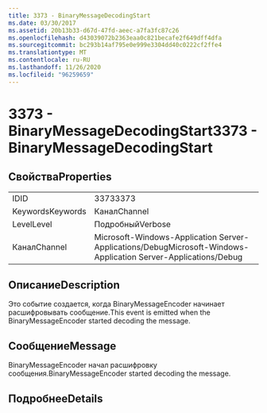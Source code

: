 ```yaml
---
title: 3373 - BinaryMessageDecodingStart
ms.date: 03/30/2017
ms.assetid: 20b13b33-d67d-47fd-aeec-a7fa3fc87c26
ms.openlocfilehash: d43039072b2363eaa0c821becafe2f649dff4dfa
ms.sourcegitcommit: bc293b14af795e0e999e3304dd40c0222cf2ffe4
ms.translationtype: MT
ms.contentlocale: ru-RU
ms.lasthandoff: 11/26/2020
ms.locfileid: "96259659"
---
```

# <a name="3373---binarymessagedecodingstart"></a><span data-ttu-id="8185c-102">3373 - BinaryMessageDecodingStart</span><span class="sxs-lookup"><span data-stu-id="8185c-102">3373 - BinaryMessageDecodingStart</span></span>

## <a name="properties"></a><span data-ttu-id="8185c-103">Свойства</span><span class="sxs-lookup"><span data-stu-id="8185c-103">Properties</span></span>  
  
|||  
|-|-|  
|<span data-ttu-id="8185c-104">ID</span><span class="sxs-lookup"><span data-stu-id="8185c-104">ID</span></span>|<span data-ttu-id="8185c-105">3373</span><span class="sxs-lookup"><span data-stu-id="8185c-105">3373</span></span>|  
|<span data-ttu-id="8185c-106">Keywords</span><span class="sxs-lookup"><span data-stu-id="8185c-106">Keywords</span></span>|<span data-ttu-id="8185c-107">Канал</span><span class="sxs-lookup"><span data-stu-id="8185c-107">Channel</span></span>|  
|<span data-ttu-id="8185c-108">Level</span><span class="sxs-lookup"><span data-stu-id="8185c-108">Level</span></span>|<span data-ttu-id="8185c-109">Подробный</span><span class="sxs-lookup"><span data-stu-id="8185c-109">Verbose</span></span>|  
|<span data-ttu-id="8185c-110">Канал</span><span class="sxs-lookup"><span data-stu-id="8185c-110">Channel</span></span>|<span data-ttu-id="8185c-111">Microsoft-Windows-Application Server-Applications/Debug</span><span class="sxs-lookup"><span data-stu-id="8185c-111">Microsoft-Windows-Application Server-Applications/Debug</span></span>|  
  
## <a name="description"></a><span data-ttu-id="8185c-112">Описание</span><span class="sxs-lookup"><span data-stu-id="8185c-112">Description</span></span>  

 <span data-ttu-id="8185c-113">Это событие создается, когда BinaryMessageEncoder начинает расшифровывать сообщение.</span><span class="sxs-lookup"><span data-stu-id="8185c-113">This event is emitted when the BinaryMessageEncoder started decoding the message.</span></span>  
  
## <a name="message"></a><span data-ttu-id="8185c-114">Сообщение</span><span class="sxs-lookup"><span data-stu-id="8185c-114">Message</span></span>  

 <span data-ttu-id="8185c-115">BinaryMessageEncoder начал расшифровку сообщения.</span><span class="sxs-lookup"><span data-stu-id="8185c-115">BinaryMessageEncoder started decoding the message.</span></span>  
  
## <a name="details"></a><span data-ttu-id="8185c-116">Подробнее</span><span class="sxs-lookup"><span data-stu-id="8185c-116">Details</span></span>
